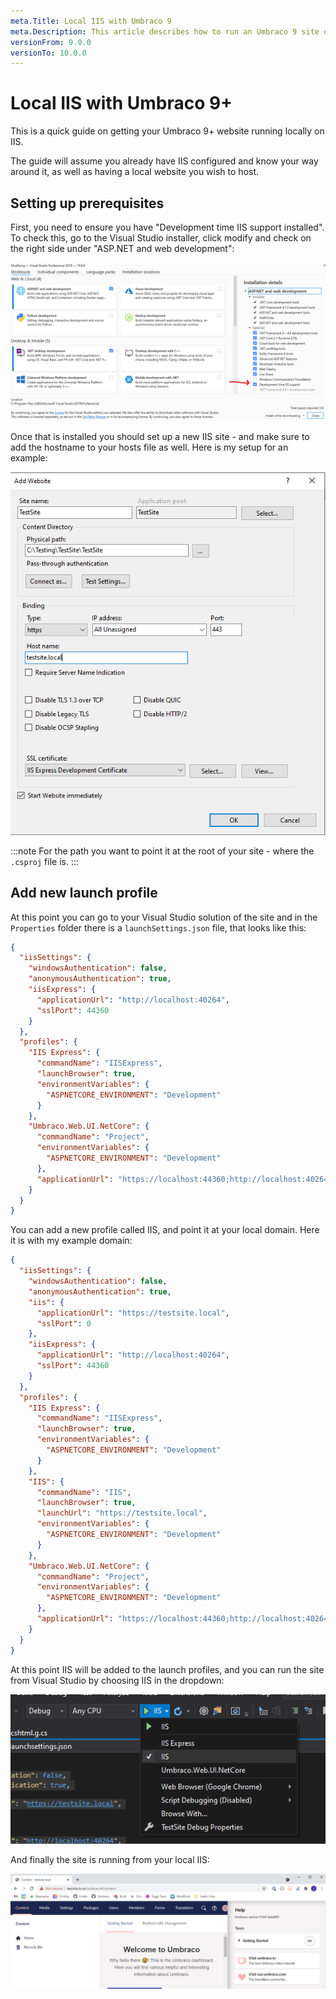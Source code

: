 ```yaml
---
meta.Title: Local IIS with Umbraco 9
meta.Description: This article describes how to run an Umbraco 9 site on a local IIS server.
versionFrom: 9.0.0
versionTo: 10.0.0
---
```


# Local IIS with Umbraco 9+

This is a quick guide on getting your Umbraco 9+ website running locally on IIS.

The guide will assume you already have IIS configured and know your way around it, as well as having a local website you wish to host.

## Setting up prerequisites

First, you need to ensure you have "Development time IIS support installed". To check this, go to the Visual Studio installer, click modify and check on the right side under "ASP.NET and web development":

![Checking the IIS module exists](../../Setup/install/images/iis-module.png)

Once that is installed you should set up a new IIS site - and make sure to add the hostname to your hosts file as well. Here is my setup for an example:

![IIS site example](../../Setup/install/images/iis-site.png)

:::note For the path you want to point it at the root of your site - where the `.csproj` file is. :::

## Add new launch profile

At this point you can go to your Visual Studio solution of the site and in the `Properties` folder there is a `launchSettings.json` file, that looks like this:

```json
{
  "iisSettings": {
    "windowsAuthentication": false,
    "anonymousAuthentication": true,
    "iisExpress": {
      "applicationUrl": "http://localhost:40264",
      "sslPort": 44360
    }
  },
  "profiles": {
    "IIS Express": {
      "commandName": "IISExpress",
      "launchBrowser": true,
      "environmentVariables": {
        "ASPNETCORE_ENVIRONMENT": "Development"
      }
    },
    "Umbraco.Web.UI.NetCore": {
      "commandName": "Project",
      "environmentVariables": {
        "ASPNETCORE_ENVIRONMENT": "Development"
      },
      "applicationUrl": "https://localhost:44360;http://localhost:40264"
    }
  }
}
```

You can add a new profile called IIS, and point it at your local domain. Here it is with my example domain:

```json
{
  "iisSettings": {
    "windowsAuthentication": false,
    "anonymousAuthentication": true,
    "iis": {
      "applicationUrl": "https://testsite.local",
      "sslPort": 0
    },
    "iisExpress": {
      "applicationUrl": "http://localhost:40264",
      "sslPort": 44360
    }
  },
  "profiles": {
    "IIS Express": {
      "commandName": "IISExpress",
      "launchBrowser": true,
      "environmentVariables": {
        "ASPNETCORE_ENVIRONMENT": "Development"
      }
    },
    "IIS": {
      "commandName": "IIS",
      "launchBrowser": true,
      "launchUrl": "https://testsite.local",
      "environmentVariables": {
        "ASPNETCORE_ENVIRONMENT": "Development"
      }
    },
    "Umbraco.Web.UI.NetCore": {
      "commandName": "Project",
      "environmentVariables": {
        "ASPNETCORE_ENVIRONMENT": "Development"
      },
      "applicationUrl": "https://localhost:44360;http://localhost:40264"
    }
  }
}
```

At this point IIS will be added to the launch profiles, and you can run the site from Visual Studio by choosing IIS in the dropdown:

![Launch profiles](../../Setup/install/images/launchprofiles.png)

And finally the site is running from your local IIS:

![Local IIS site](../../Setup/install/images/voila.png)
